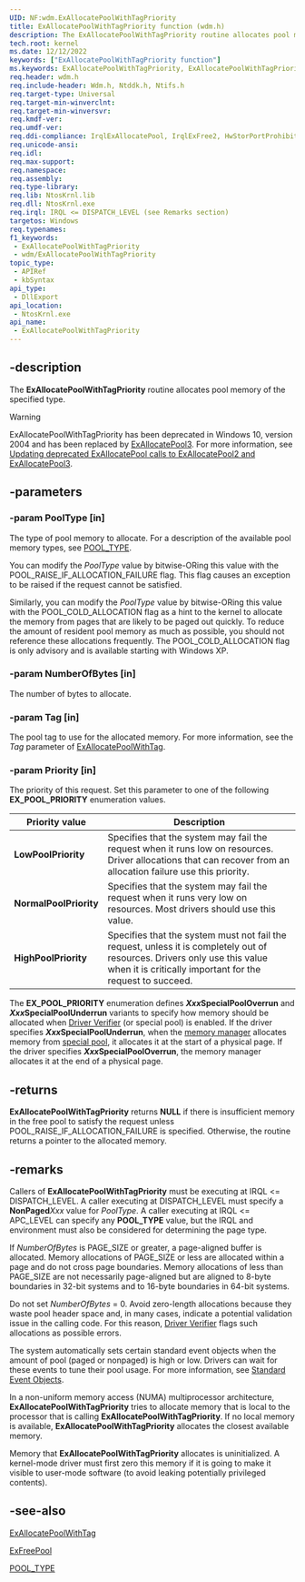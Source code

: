 ```yaml
---
UID: NF:wdm.ExAllocatePoolWithTagPriority
title: ExAllocatePoolWithTagPriority function (wdm.h)
description: The ExAllocatePoolWithTagPriority routine allocates pool memory of the specified type.
tech.root: kernel
ms.date: 12/12/2022
keywords: ["ExAllocatePoolWithTagPriority function"]
ms.keywords: ExAllocatePoolWithTagPriority, ExAllocatePoolWithTagPriority routine [Kernel-Mode Driver Architecture], k102_cca6adc7-0f37-4565-858d-a191062f4fbd.xml, kernel.exallocatepoolwithtagpriority, wdm/ExAllocatePoolWithTagPriority
req.header: wdm.h
req.include-header: Wdm.h, Ntddk.h, Ntifs.h
req.target-type: Universal
req.target-min-winverclnt:
req.target-min-winversvr: 
req.kmdf-ver: 
req.umdf-ver: 
req.ddi-compliance: IrqlExAllocatePool, IrqlExFree2, HwStorPortProhibitedDDIs, SpNoWait, StorPortStartIo
req.unicode-ansi: 
req.idl: 
req.max-support: 
req.namespace: 
req.assembly: 
req.type-library: 
req.lib: NtosKrnl.lib
req.dll: NtosKrnl.exe
req.irql: IRQL <= DISPATCH_LEVEL (see Remarks section)
targetos: Windows
req.typenames: 
f1_keywords:
 - ExAllocatePoolWithTagPriority
 - wdm/ExAllocatePoolWithTagPriority
topic_type:
 - APIRef
 - kbSyntax
api_type:
 - DllExport
api_location:
 - NtosKrnl.exe
api_name:
 - ExAllocatePoolWithTagPriority
---
```


## -description

The **ExAllocatePoolWithTagPriority** routine allocates pool memory of the specified type.

>[!WARNING]
> ExAllocatePoolWithTagPriority has been deprecated in Windows 10, version 2004 and has been replaced by [ExAllocatePool3](nf-wdm-exallocatepool3.md). For more information, see [Updating deprecated ExAllocatePool calls to ExAllocatePool2 and ExAllocatePool3](/windows-hardware/drivers/kernel/updating-deprecated-exallocatepool-calls).

## -parameters

### -param PoolType [in]

The type of pool memory to allocate. For a description of the available pool memory types, see [POOL_TYPE](./ne-wdm-_pool_type.md).

You can modify the *PoolType* value by bitwise-ORing this value with the POOL_RAISE_IF_ALLOCATION_FAILURE flag. This flag causes an exception to be raised if the request cannot be satisfied.

Similarly, you can modify the *PoolType* value by bitwise-ORing this value with the POOL_COLD_ALLOCATION flag as a hint to the kernel to allocate the memory from pages that are likely to be paged out  quickly. To reduce the amount of resident pool memory as much as possible, you should not reference these allocations frequently. The POOL_COLD_ALLOCATION flag is only advisory and is available starting with Windows XP.

### -param NumberOfBytes [in]

The number of bytes to allocate.

### -param Tag [in]

The pool tag to use for the allocated memory. For more information, see the *Tag* parameter of [ExAllocatePoolWithTag](./nf-wdm-exallocatepoolwithtag.md).

### -param Priority [in]

The priority of this request. Set this parameter to one of the following **EX_POOL_PRIORITY** enumeration values.

| Priority value | Description |
|---|---|
| **LowPoolPriority** | Specifies that the system may fail the request when it runs low on resources. Driver allocations that can recover from an allocation failure use this priority. |
| **NormalPoolPriority** | Specifies that the system may fail the request when it runs very low on resources. Most drivers should use this value. |
| **HighPoolPriority** | Specifies that the system must not fail the request, unless it is completely out of resources. Drivers only use this value when it is critically important for the request to succeed. |

The **EX_POOL_PRIORITY** enumeration defines ***Xxx*SpecialPoolOverrun** and ***Xxx*SpecialPoolUnderrun** variants to specify how memory should be allocated when [Driver Verifier](/windows-hardware/drivers/what-s-new-in-driver-development) (or special pool) is enabled. If the driver specifies ***Xxx*SpecialPoolUnderrun**, when the [memory manager](/windows-hardware/drivers/kernel/windows-kernel-mode-memory-manager) allocates memory from [special pool](/windows-hardware/drivers/devtest/special-pool), it allocates it at the start of a physical page. If the driver specifies ***Xxx*SpecialPoolOverrun**, the memory manager allocates it at the end of a physical page.

## -returns

**ExAllocatePoolWithTagPriority** returns **NULL** if there is insufficient memory in the free pool to satisfy the request unless POOL_RAISE_IF_ALLOCATION_FAILURE is specified. Otherwise, the routine returns a pointer to the allocated memory.

## -remarks

Callers of **ExAllocatePoolWithTagPriority** must be executing at IRQL <= DISPATCH_LEVEL. A caller executing at DISPATCH_LEVEL must specify a **NonPaged***Xxx* value for *PoolType*. A caller executing at IRQL <= APC_LEVEL can specify any **POOL_TYPE** value, but the IRQL and environment must also be considered for determining the page type.

If *NumberOfBytes* is PAGE_SIZE or greater, a page-aligned buffer is allocated. Memory allocations of PAGE_SIZE or less are allocated within a page and do not cross page boundaries. Memory allocations of less than PAGE_SIZE are not necessarily page-aligned but are aligned to 8-byte boundaries in 32-bit systems and to 16-byte boundaries in 64-bit systems.

Do not set *NumberOfBytes* = 0. Avoid zero-length allocations because they waste pool header space and, in many cases, indicate a potential validation issue in the calling code. For this reason, [Driver Verifier](/windows-hardware/drivers/what-s-new-in-driver-development) flags such allocations as possible errors.

The system automatically sets certain standard event objects when the amount of pool (paged or nonpaged) is high or low. Drivers can wait for these events to tune their pool usage. For more information, see [Standard Event Objects](/windows-hardware/drivers/kernel/standard-event-objects).

In a non-uniform memory access (NUMA) multiprocessor architecture, **ExAllocatePoolWithTagPriority** tries to allocate memory that is local to the processor that is calling **ExAllocatePoolWithTagPriority**. If no local memory is available, **ExAllocatePoolWithTagPriority** allocates the closest available memory.

Memory that **ExAllocatePoolWithTagPriority** allocates is uninitialized. A kernel-mode driver must first zero this memory if it is going to make it visible to user-mode software (to avoid leaking potentially privileged contents).

## -see-also

[ExAllocatePoolWithTag](./nf-wdm-exallocatepoolwithtag.md)

[ExFreePool](../ntddk/nf-ntddk-exfreepool.md)

[POOL_TYPE](./ne-wdm-_pool_type.md)